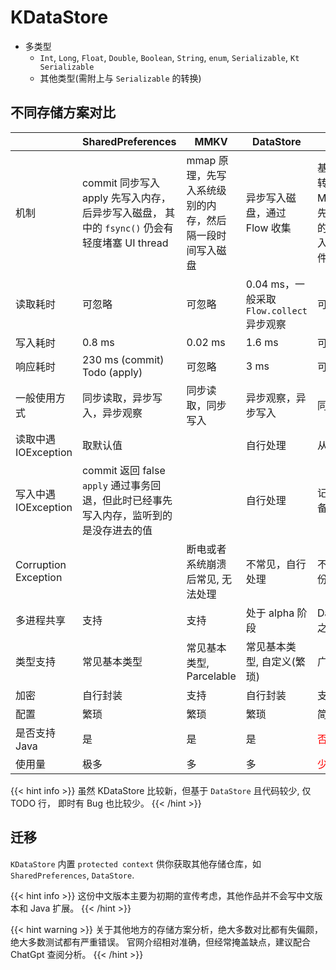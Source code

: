 # KDataStore

- 多类型
  - `Int`, `Long`, `Float`, `Double`, `Boolean`, `String`, `enum`, `Serializable`, `Kt Serializable`
  - 其他类型(需附上与 `Serializable` 的转换)

## 不同存储方案对比
|                          | SharedPreferences                                                     | MMKV                           | DataStore                        | KDataStore                                                        | 
|--------------------------|-----------------------------------------------------------------------|--------------------------------|----------------------------------|-------------------------------------------------------------------|
| 机制                       | commit 同步写入 <br/>apply 先写入内存，后异步写入磁盘， 其中的 `fsync()` 仍会有轻度堵塞 UI thread | mmap 原理，先写入系统级别的内存，然后隔一段时间写入磁盘 | 异步写入磁盘，通过 Flow 收集                | 基于 DataStore, 数据转为 MutableStateFlow。先写入应用程序级别的内存，即时异步写入磁盘，包括备份文件。 |
| 读取耗时                     | 可忽略                                                                   | 可忽略                            | 0.04 ms，一般采取 `Flow.collect` 异步观察 | 可忽略                                                               |
| 写入耗时                     | 0.8 ms                                                                | 0.02 ms                        | 1.6 ms                           | 可忽略                                                               |
| 响应耗时                     | 230 ms (commit)<br/>Todo (apply)                                      | 可忽略                            | 3 ms                             | 可忽略                                                               |
| 一般使用方式                   | 同步读取，异步写入，异步观察                                                        | 同步读取，同步写入                      | 异步观察，异步写入                        | 同步读写，异步观察                                                         |
| 读取中遇 IOException         | 取默认值                                                                  |                                | 自行处理                             | 从备份文件中取                                                           |
| 写入中遇 IOException         | commit 返回 false <br/> `apply` 通过事务回退，但此时已经事先写入内存，监听到的是没存进去的值          |                                | 自行处理                             | 记录，下次启动时从备份文件中更新                                                  | 
| Corruption<br/>Exception |                                                                       | 断电或者系统崩溃后常见, 无法处理              | 不常见，自行处理                         | 不常见，通过复制备份文件数据处理                                                  |
| 多进程共享                    | 支持                                                                    | 支持                             | 处于 alpha 阶段                      | DataStore 正式支持之后                                                  |
| 类型支持                     | 常见基本类型                                                                | 常见基本类型, Parcelable             | 常见基本类型, 自定义(繁琐)                  | 广泛                                                                |
| 加密                       | 自行封装                                                                  | 支持                             | 自行封装                             | 支持                                                                |
| 配置                       | 繁琐                                                                    | 繁琐                             | 繁琐                               | 简单                                                                |
| 是否支持 Java                | 是                                                                     | 是                              | 是                                | <font color="red">否</font>                                        | 
| 使用量                      | 极多                                                                    | 多                              | 多                                | <font color="red">少</font>                                        |

{{< hint info >}}
虽然 KDataStore 比较新，但基于 `DataStore` 且代码较少, 仅 TODO 行， 即时有 Bug 也比较少。
{{< /hint >}}

## 迁移
`KDataStore` 内置 `protected context` 供你获取其他存储仓库，如 `SharedPreferences`, `DataStore`.

{{< hint info >}}
这份中文版本主要为初期的宣传考虑，其他作品并不会写中文版本和 Java 扩展。
{{< /hint >}}

{{< hint warning >}}
关于其他地方的存储方案分析，绝大多数对比都有失偏颇，绝大多数测试都有严重错误。
官网介绍相对准确，但经常掩盖缺点，建议配合 ChatGpt 查阅分析。
{{< /hint >}}